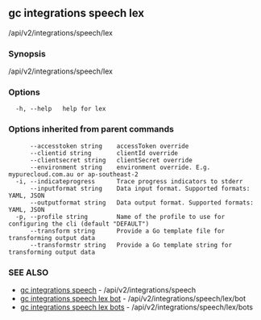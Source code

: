 ## gc integrations speech lex

/api/v2/integrations/speech/lex

### Synopsis

/api/v2/integrations/speech/lex

### Options

```
  -h, --help   help for lex
```

### Options inherited from parent commands

```
      --accesstoken string    accessToken override
      --clientid string       clientId override
      --clientsecret string   clientSecret override
      --environment string    environment override. E.g. mypurecloud.com.au or ap-southeast-2
  -i, --indicateprogress      Trace progress indicators to stderr
      --inputformat string    Data input format. Supported formats: YAML, JSON
      --outputformat string   Data output format. Supported formats: YAML, JSON
  -p, --profile string        Name of the profile to use for configuring the cli (default "DEFAULT")
      --transform string      Provide a Go template file for transforming output data
      --transformstr string   Provide a Go template string for transforming output data
```

### SEE ALSO

* [gc integrations speech](gc_integrations_speech.html)	 - /api/v2/integrations/speech
* [gc integrations speech lex bot](gc_integrations_speech_lex_bot.html)	 - /api/v2/integrations/speech/lex/bot
* [gc integrations speech lex bots](gc_integrations_speech_lex_bots.html)	 - /api/v2/integrations/speech/lex/bots


